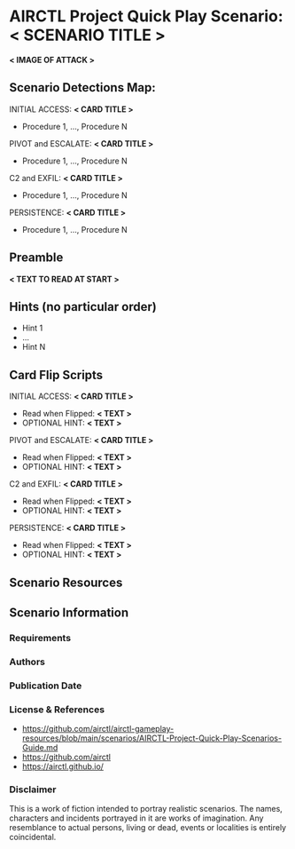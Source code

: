 # AIRCTL Project Quick Play Scenario: **< SCENARIO TITLE >**

**< IMAGE OF ATTACK >**
## Scenario Detections Map:
INITIAL ACCESS: **< CARD TITLE >**
- Procedure 1, ..., Procedure N

PIVOT and ESCALATE: **< CARD TITLE >**
- Procedure 1, ..., Procedure N

C2 and EXFIL: **< CARD TITLE >**
- Procedure 1, ..., Procedure N

PERSISTENCE: **< CARD TITLE >**
- Procedure 1, ..., Procedure N

## Preamble
**< TEXT TO READ AT START >**

## Hints (no particular order)
- Hint 1
- ...
- Hint N

## Card Flip Scripts
INITIAL ACCESS: **< CARD TITLE >**
- Read when Flipped: **< TEXT >**
- OPTIONAL HINT: **< TEXT >**

PIVOT and ESCALATE: **< CARD TITLE >**
- Read when Flipped: **< TEXT >**
- OPTIONAL HINT: **< TEXT >**

C2 and EXFIL: **< CARD TITLE >**
- Read when Flipped: **< TEXT >**
- OPTIONAL HINT: **< TEXT >**

PERSISTENCE: **< CARD TITLE >**
- Read when Flipped: **< TEXT >**
- OPTIONAL HINT: **< TEXT >**

## Scenario Resources

## Scenario Information

### Requirements

### Authors

### Publication Date

### License & References
- https://github.com/airctl/airctl-gameplay-resources/blob/main/scenarios/AIRCTL-Project-Quick-Play-Scenarios-Guide.md
- https://github.com/airctl
- https://airctl.github.io/

### Disclaimer
This is a work of fiction intended to portray realistic scenarios. The names, characters and incidents portrayed in it are works of imagination. Any resemblance to actual persons, living or dead, events or localities is entirely coincidental.
